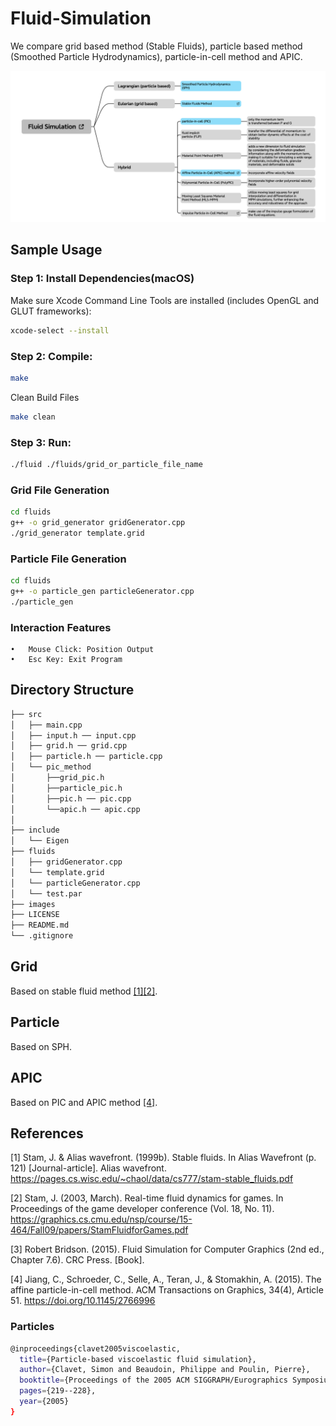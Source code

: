 # Fluid-Simulation
We compare grid based method (Stable Fluids), particle based method (Smoothed Particle Hydrodynamics), particle-in-cell method and APIC.

![fluid simualtion methods](/images/fluid_simulation_methods.png)

## Sample Usage

### Step 1: Install Dependencies(macOS)
Make sure Xcode Command Line Tools are installed (includes OpenGL and GLUT frameworks):

```bash
xcode-select --install
```
### Step 2: Compile:
```bash
make
```
Clean Build Files
```bash
make clean
```
### Step 3: Run:
```bash
./fluid ./fluids/grid_or_particle_file_name
```
### Grid File Generation
```bash
cd fluids
g++ -o grid_generator gridGenerator.cpp
./grid_generator template.grid
```
### Particle File Generation
```bash
cd fluids
g++ -o particle_gen particleGenerator.cpp
./particle_gen
```
### Interaction Features
	•	Mouse Click: Position Output
	•	Esc Key: Exit Program
## Directory Structure
```bash
├── src
│   ├── main.cpp
│   ├── input.h ── input.cpp
│   ├── grid.h ── grid.cpp
│   ├── particle.h ── particle.cpp
│   └── pic_method
│       ├──grid_pic.h
│       ├──particle_pic.h
│       ├──pic.h ── pic.cpp  
│       └──apic.h ── apic.cpp 
│
├── include
│   └── Eigen
├── fluids
│   ├── gridGenerator.cpp
│   └── template.grid
│   └── particleGenerator.cpp
│   └── test.par
├── images
├── LICENSE
├── README.md
└── .gitignore
```

## Grid
Based on stable fluid method [[1]](#1)[[2]](#2).

## Particle
Based on SPH.

## APIC
Based on PIC and APIC method [[4]](#4).

## References
<a id="1">[1]</a> 
Stam, J. & Alias wavefront. (1999b). Stable fluids. In Alias Wavefront (p. 121) [Journal-article]. Alias wavefront. https://pages.cs.wisc.edu/~chaol/data/cs777/stam-stable_fluids.pdf

<a id="1">[2]</a> 
Stam, J. (2003, March). Real-time fluid dynamics for games. In Proceedings of the game developer conference (Vol. 18, No. 11). https://graphics.cs.cmu.edu/nsp/course/15-464/Fall09/papers/StamFluidforGames.pdf 

<a id="3">[3]</a> 
Robert Bridson. (2015). Fluid Simulation for Computer Graphics (2nd ed., Chapter 7.6). CRC Press. [Book]. 

<a id="4">[4]</a>
Jiang, C., Schroeder, C., Selle, A., Teran, J., & Stomakhin, A. (2015). The affine particle-in-cell method. ACM Transactions on Graphics, 34(4), Article 51. https://doi.org/10.1145/2766996


### Particles
```bash
@inproceedings{clavet2005viscoelastic,
  title={Particle-based viscoelastic fluid simulation},
  author={Clavet, Simon and Beaudoin, Philippe and Poulin, Pierre},
  booktitle={Proceedings of the 2005 ACM SIGGRAPH/Eurographics Symposium on Computer Animation},
  pages={219--228},
  year={2005}
}
```